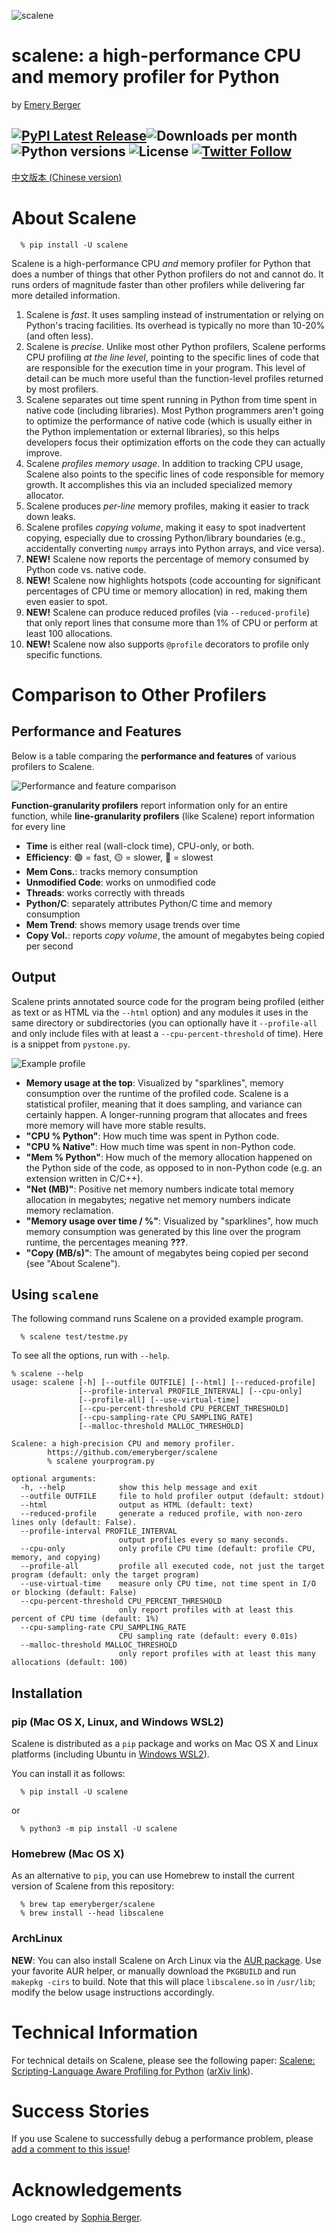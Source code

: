 ![scalene](https://github.com/emeryberger/scalene/raw/master/docs/scalene-image.png)

# scalene: a high-performance CPU and memory profiler for Python

by [Emery Berger](https://emeryberger.com)

[![PyPI Latest Release](https://img.shields.io/pypi/v/scalene.svg)](https://pypi.org/project/scalene/)![Downloads per month](https://img.shields.io/pypi/dm/scalene) ![Python versions](https://img.shields.io/pypi/pyversions/scalene.svg?style=flat-square) ![License](https://img.shields.io/github/license/emeryberger/scalene) [![Twitter Follow](https://img.shields.io/twitter/follow/emeryberger.svg?style=social)](https://twitter.com/emeryberger)
------------
[中文版本 (Chinese version)](docs/README_CN.md)

# About Scalene

```
  % pip install -U scalene
```

Scalene is a high-performance CPU *and* memory profiler for Python that does a number of things that other Python profilers do not and cannot do.  It runs orders of magnitude faster than other profilers while delivering far more detailed information.

1. Scalene is _fast_. It uses sampling instead of instrumentation or relying on Python's tracing facilities. Its overhead is typically no more than 10-20% (and often less).
1. Scalene is _precise_. Unlike most other Python profilers, Scalene performs CPU profiling _at the line level_, pointing to the specific lines of code that are responsible for the execution time in your program. This level of detail can be much more useful than the function-level profiles returned by most profilers.
1. Scalene separates out time spent running in Python from time spent in native code (including libraries). Most Python programmers aren't going to optimize the performance of native code (which is usually either in the Python implementation or external libraries), so this helps developers focus their optimization efforts on the code they can actually improve.
1. Scalene _profiles memory usage_. In addition to tracking CPU usage, Scalene also points to the specific lines of code responsible for memory growth. It accomplishes this via an included specialized memory allocator.
1. Scalene produces _per-line_ memory profiles, making it easier to track down leaks.
1. Scalene profiles _copying volume_, making it easy to spot inadvertent copying, especially due to crossing Python/library boundaries (e.g., accidentally converting `numpy` arrays into Python arrays, and vice versa).
1. **NEW!** Scalene now reports the percentage of memory consumed by Python code vs. native code.
1. **NEW!** Scalene now highlights hotspots (code accounting for significant percentages of CPU time or memory allocation) in red, making them even easier to spot.
1. **NEW!** Scalene can produce reduced profiles (via `--reduced-profile`) that only report lines that consume more than 1% of CPU or perform at least 100 allocations.
1. **NEW!** Scalene now also supports `@profile` decorators to profile only specific functions.

# Comparison to Other Profilers

## Performance and Features

Below is a table comparing the **performance and features** of various profilers to Scalene.

![Performance and feature comparison](https://github.com/emeryberger/scalene/blob/master/images/profiler-comparison.png)

**Function-granularity profilers** report information only for an entire function, while **line-granularity profilers** (like Scalene) report information for every line

- **Time** is either real (wall-clock time), CPU-only, or both.
- **Efficiency**: :green_circle: = fast, :yellow_circle: = slower, :red_circle: = slowest
- **Mem Cons.**: tracks memory consumption
- **Unmodified Code**: works on unmodified code
- **Threads**: works correctly with threads
- **Python/C**: separately attributes Python/C time and memory consumption
- **Mem Trend**: shows memory usage trends over time
- **Copy Vol.**: reports _copy volume_, the amount of megabytes being copied per second

## Output

Scalene prints annotated source code for the program being profiled
(either as text or as HTML via the `--html` option) and any modules it
uses in the same directory or subdirectories (you can optionally have
it `--profile-all` and only include files with at least a
`--cpu-percent-threshold` of time).  Here is a snippet from
`pystone.py`.

![Example profile](https://github.com/emeryberger/scalene/blob/master/images/sample-profile-pystone.png)

* **Memory usage at the top**: Visualized by "sparklines", memory consumption over the runtime of the profiled code. Scalene is a statistical profiler, meaning that it does sampling, and variance can certainly happen. A longer-running program that allocates and frees more memory will have more stable results.
* **"CPU % Python"**: How much time was spent in Python code.
* **"CPU % Native"**: How much time was spent in non-Python code.
* **"Mem % Python"**: How much of the memory allocation happened on the Python side of the code, as opposed to in non-Python code (e.g. an extension written in C/C++).
* **"Net (MB)"**: Positive net memory numbers indicate total memory allocation in megabytes; negative net memory numbers indicate memory reclamation.
* **"Memory usage over time / %"**: Visualized by "sparklines", how much memory consumption was generated by this line over the program runtime, the percentages meaning **???**.
* **"Copy (MB/s)"**: The amount of megabytes being copied per second (see "About Scalene").

## Using `scalene`

The following command runs Scalene on a provided example program.

```
  % scalene test/testme.py
```

To see all the options, run with `--help`.

    % scalene --help
    usage: scalene [-h] [--outfile OUTFILE] [--html] [--reduced-profile]
                   [--profile-interval PROFILE_INTERVAL] [--cpu-only]
                   [--profile-all] [--use-virtual-time]
                   [--cpu-percent-threshold CPU_PERCENT_THRESHOLD]
                   [--cpu-sampling-rate CPU_SAMPLING_RATE]
                   [--malloc-threshold MALLOC_THRESHOLD]
    
    Scalene: a high-precision CPU and memory profiler.
            https://github.com/emeryberger/scalene
            % scalene yourprogram.py
    
    optional arguments:
      -h, --help            show this help message and exit
      --outfile OUTFILE     file to hold profiler output (default: stdout)
      --html                output as HTML (default: text)
      --reduced-profile     generate a reduced profile, with non-zero lines only (default: False).
      --profile-interval PROFILE_INTERVAL
                            output profiles every so many seconds.
      --cpu-only            only profile CPU time (default: profile CPU, memory, and copying)
      --profile-all         profile all executed code, not just the target program (default: only the target program)
      --use-virtual-time    measure only CPU time, not time spent in I/O or blocking (default: False)
      --cpu-percent-threshold CPU_PERCENT_THRESHOLD
                            only report profiles with at least this percent of CPU time (default: 1%)
      --cpu-sampling-rate CPU_SAMPLING_RATE
                            CPU sampling rate (default: every 0.01s)
      --malloc-threshold MALLOC_THRESHOLD
                            only report profiles with at least this many allocations (default: 100)


## Installation

### pip (Mac OS X, Linux, and Windows WSL2)

Scalene is distributed as a `pip` package and works on Mac OS X and Linux platforms (including Ubuntu in [Windows WSL2](docs.microsoft.com/en-us/windows/wsl/wsl2-index)).

You can install it as follows:
```
  % pip install -U scalene
```

or
```
  % python3 -m pip install -U scalene
```

### Homebrew (Mac OS X)

As an alternative to `pip`, you can use Homebrew to install the current version of Scalene from this repository:

```
  % brew tap emeryberger/scalene
  % brew install --head libscalene
```

### ArchLinux

**NEW**: You can also install Scalene on Arch Linux via the [AUR
package](https://aur.archlinux.org/packages/python-scalene-git/). Use your favorite AUR helper, or
manually download the `PKGBUILD` and run `makepkg -cirs` to build. Note that this will place
`libscalene.so` in `/usr/lib`; modify the below usage instructions accordingly.


# Technical Information

For technical details on Scalene, please see the following paper: [Scalene: Scripting-Language Aware Profiling for Python](https://github.com/emeryberger/scalene/raw/master/scalene-paper.pdf) ([arXiv link](https://arxiv.org/abs/2006.03879)).

# Success Stories

If you use Scalene to successfully debug a performance problem, please [add a comment to this issue](https://github.com/emeryberger/scalene/issues/58)!

# Acknowledgements

Logo created by [Sophia Berger](https://www.linkedin.com/in/sophia-berger/).
